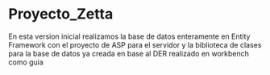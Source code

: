 # Proyecto_Zetta
En esta version inicial realizamos la base de datos enteramente en Entity Framework con el proyecto de ASP para el servidor y la biblioteca de clases para la base de datos ya creada en base al DER realizado en workbench como guia
